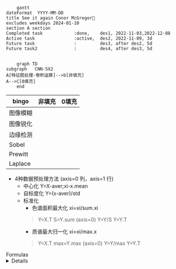```mermaid
	gantt
dateFormat  YYYY-MM-DD
title See it again Conor McGregor👑
excludes weekdays 2024-01-10
section A section
Completed task            :done,    des1, 2022-11-03,2022-12-08
Active task               :active,  des2, 2022-11-09, 3d
Future task               :         des3, after des2, 5d
Future task2              :         des4, after des3, 5d
	
```

```mermaid
	graph TD
subgraph   CNN-5X2
A[特征图处理-卷积运算]-->b[非填充]
A-->C[0填充]
	end
```
|bingo|非填充|0填充|
|---|---|---|
|图像模糊|
|图像锐化|
|边缘检测|
|Sobel|
|Prewitt|
|Laplace|
* 4种数据预处理方法 (axis=0 列，axis=1 行)
	* 中心化 Y=X-aver;xi-x.mean
	* 自标度化 Y=(x-aver)/std
	* 标准化
		* 色谱面积最大化 xi=xi/sum.xi
		> Y=X.T S=Y.sum (axis=0) Y=Y/S Y=Y.T
		* 质谱最大归一化 xi=xi/max.x
		> Y=X.T max=Y.max (axis=0) Y=Y/max Y=Y.T
	 	
	 	
<summary>Formulas</summary>
<details>
  
  ![image](https://user-images.githubusercontent.com/87826552/199670299-d426c999-4f68-4d96-94b9-d342cd14ee6a.png)

</details>
